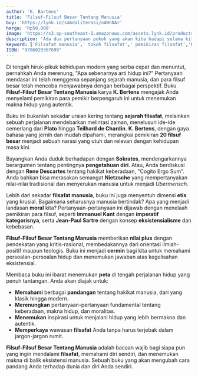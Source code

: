 ```yaml
---
author: 'K. Bartens'
title: 'Filsuf-Filsuf Besar Tentang Manusia'
buy: 'https://lynk.id/sabdaliterasi/oAWnNAr'
harga: 'Rp50.000'
image: 'https://s3.ap-southeast-1.amazonaws.com/assets.lynk.id/products/28-12-2023/1703740494589_6143540.svg'
description: 'Ada dua pertanyaan pokok yang akan kita hadapi selama kita membaca serangkaian pemikiran filsuf-filsuf besar tentang manusia ini.'
keyword: ['Filsafat manusia',' tokoh filsafat',' pemikiran filsafat','Pengantar filsafat ']
ISBN: "9786020367699"
---
```


<p>Di tengah hiruk-pikuk kehidupan modern yang serba cepat dan menuntut, pernahkah Anda merenung, "Apa sebenarnya arti hidup ini?" Pertanyaan mendasar ini telah menggema sepanjang sejarah manusia, dan para filsuf besar telah mencoba menjawabnya dengan berbagai perspektif. Buku <strong>Filsuf-Filsuf Besar Tentang Manusia</strong> karya <strong>K. Bertens</strong> mengajak Anda menyelami pemikiran para pemikir berpengaruh ini untuk menemukan makna hidup yang autentik.</p><p>Buku ini bukanlah sekadar uraian kering tentang <strong>sejarah filsafat</strong>, melainkan sebuah perjalanan mendebarkan melintasi zaman, menelusuri ide-ide cemerlang dari <strong>Plato</strong> hingga <strong>Teilhard de Chardin</strong>. <strong>K. Bertens</strong>, dengan gaya bahasa yang jernih dan mudah dipahami, merangkai pemikiran <strong>20 filsuf besar</strong> menjadi sebuah narasi yang utuh dan relevan dengan kehidupan masa kini.</p><p>Bayangkan Anda duduk berhadapan dengan <strong>Sokrates</strong>, mendengarkannya berargumen tentang pentingnya <strong>pengetahuan diri</strong>. Atau, Anda berdiskusi dengan <strong>Rene Descartes</strong> tentang hakikat keberadaan, "Cogito Ergo Sum". Anda bahkan bisa merasakan semangat <strong>Nietzsche</strong> yang mempertanyakan nilai-nilai tradisional dan menyerukan manusia untuk menjadi <em>Ubermensch</em>.</p><p>Lebih dari sekadar <strong>filsafat manusia</strong>, buku ini juga menyentuh dimensi <strong>etis</strong> yang krusial. Bagaimana seharusnya manusia bertindak? Apa yang menjadi landasan <strong>moral</strong> kita? Pertanyaan-pertanyaan ini dijawab dengan menelaah pemikiran para filsuf, seperti <strong>Immanuel Kant</strong> dengan <strong>imperatif kategorisnya</strong>, serta <strong>Jean-Paul Sartre</strong> dengan konsep <strong>eksistensialisme</strong> dan kebebasan.</p><p><strong>Filsuf-Filsuf Besar Tentang Manusia</strong> memberikan <strong>nilai plus</strong> dengan pendekatan yang kritis-rasional, membedakannya dari orientasi ilmiah-positif maupun teologis. Buku ini menjadi <strong>cermin</strong> bagi kita untuk memahami persoalan-persoalan hidup dan menemukan jawaban atas kegelisahan eksistensial.</p><p>Membaca buku ini ibarat menemukan <strong>peta</strong> di tengah perjalanan hidup yang penuh tantangan. Anda akan diajak untuk:</p><ul><li><strong>Memahami</strong> berbagai <strong>pandangan</strong> tentang hakikat manusia, dari yang klasik hingga modern.</li><li><strong>Merenungkan</strong> pertanyaan-pertanyaan fundamental tentang keberadaan, makna hidup, dan moralitas.</li><li><strong>Menemukan</strong> inspirasi untuk menjalani hidup yang lebih bermakna dan autentik.</li><li><strong>Memperkaya</strong> wawasan <strong>filsafat</strong> Anda tanpa harus terjebak dalam jargon-jargon rumit.</li></ul><p><strong>Filsuf-Filsuf Besar Tentang Manusia</strong> adalah bacaan wajib bagi siapa pun yang ingin mendalami <strong>filsafat</strong>, memahami diri sendiri, dan menemukan makna di balik eksistensi manusia. Sebuah buku yang akan mengubah cara pandang Anda terhadap dunia dan diri Anda sendiri.</p>
